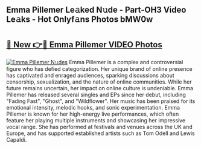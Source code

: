 ## Emma Pillemer Le𝚊ked N𝚞de - Part-OH3 Video Le𝚊ks - Hot Onlyf𝚊ns Photos bMW0w

# <h2><a href="http://ab2383.deff.icu/?id=Emma+Pillemer">🔗 New 👉🔴 Emma Pillemer VIDEO Photos</a></h2>

[![Emma Pillemer N𝚞des](https://i.imgur.com/rIISA9y.gif)](http://ab2383.deff.icu/?id=Emma+Pillemer)
Emma Pillemer is a complex and controversial figure who has defied categorization. Her unique brand of online presence has captivated and enraged audiences, sparking discussions about censorship, sexualization, and the nature of online communities. While her future remains uncertain, her impact on online culture is undeniable. Emma Pillemer has released several singles and EPs since her debut, including "Fading Fast", "Ghost", and "Wildflower". Her music has been praised for its emotional intensity, melodic hooks, and sonic experimentation. Emma Pillemer is known for her high-energy live performances, which often feature her playing multiple instruments and showcasing her impressive vocal range. She has performed at festivals and venues across the UK and Europe, and has supported established artists such as Tom Odell and Lewis Capaldi.
